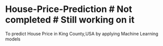 # House-Price-Prediction # Not completed # Still working on it
To predict House Price in King County,USA by applying Machine Learning models

